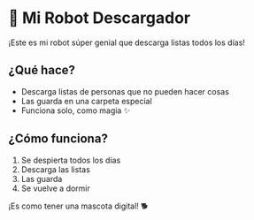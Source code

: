 # 🤖 Mi Robot Descargador

¡Este es mi robot súper genial que descarga listas todos los días!

## ¿Qué hace?
- Descarga listas de personas que no pueden hacer cosas
- Las guarda en una carpeta especial
- Funciona solo, como magia ✨

## ¿Cómo funciona?
1. Se despierta todos los días
2. Descarga las listas
3. Las guarda
4. Se vuelve a dormir

¡Es como tener una mascota digital! 🐕